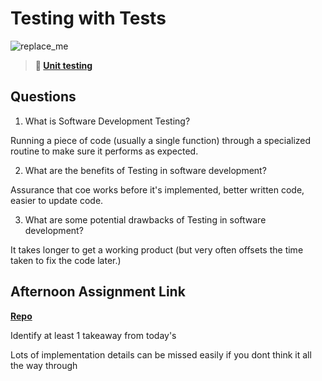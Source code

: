 # Testing with Tests

![replace_me](https://codeworks.blob.core.windows.net/public/assets/img/illustrations/placeholder.svg)

> **📖 [Unit testing](https://codeworksacademy.com/fs-student-guide/resources/wk8-9/03-Unit-Testing)**

## Questions

1. What is Software Development Testing?

Running a piece of code (usually a single function) through a specialized routine to make sure it performs as expected.

2. What are the benefits of Testing in software development?

Assurance that coe works before it's implemented, better written code, easier to update code.

3. What are some potential drawbacks of Testing in software development?

It takes longer to get a working product (but very often offsets the time taken to fix the code later.)

## Afternoon Assignment Link

**[Repo](https://github.com/ZacGamble/scurvy-dogs)**

Identify at least 1 takeaway from today's 

Lots of implementation details can be missed easily if you dont think it all the way through
